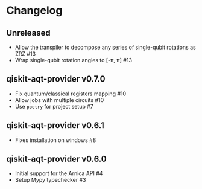 # Changelog

## Unreleased

* Allow the transpiler to decompose any series of single-qubit rotations as ZRZ #13
* Wrap single-qubit rotation angles to [-π, π] #13

## qiskit-aqt-provider v0.7.0

* Fix quantum/classical registers mapping #10
* Allow jobs with multiple circuits #10
* Use `poetry` for project setup #7

## qiskit-aqt-provider v0.6.1

* Fixes installation on windows #8

## qiskit-aqt-provider v0.6.0

* Initial support for the Arnica API #4
* Setup Mypy typechecker #3
